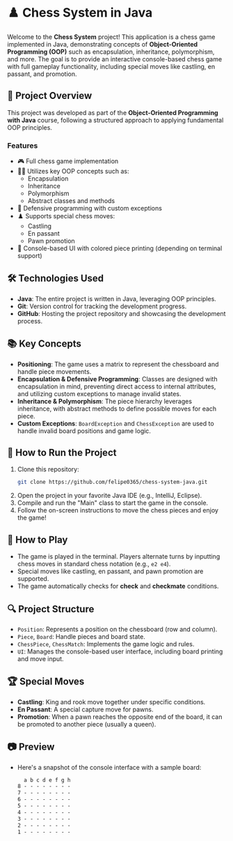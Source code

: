# ♟️ Chess System in Java

Welcome to the **Chess System** project! This application is a chess game implemented in Java, demonstrating concepts of **Object-Oriented Programming (OOP)** such as encapsulation, inheritance, polymorphism, and more. The goal is to provide an interactive console-based chess game with full gameplay functionality, including special moves like castling, en passant, and promotion.

## 🧩 Project Overview

This project was developed as part of the **Object-Oriented Programming with Java** course, following a structured approach to applying fundamental OOP principles.

### Features
- 🎮 Full chess game implementation
- 🧑‍🏫 Utilizes key OOP concepts such as:
  - Encapsulation
  - Inheritance
  - Polymorphism
  - Abstract classes and methods
- 📑 Defensive programming with custom exceptions
- ♟️ Supports special chess moves:
  - Castling
  - En passant
  - Pawn promotion
- 🎨 Console-based UI with colored piece printing (depending on terminal support)

## 🛠️ Technologies Used

- **Java**: The entire project is written in Java, leveraging OOP principles.
- **Git**: Version control for tracking the development progress.
- **GitHub**: Hosting the project repository and showcasing the development process.

## 📚 Key Concepts

- **Positioning**: The game uses a matrix to represent the chessboard and handle piece movements.
- **Encapsulation & Defensive Programming**: Classes are designed with encapsulation in mind, preventing direct access to internal attributes, and utilizing custom exceptions to manage invalid states.
- **Inheritance & Polymorphism**: The piece hierarchy leverages inheritance, with abstract methods to define possible moves for each piece.
- **Custom Exceptions**: `BoardException` and `ChessException` are used to handle invalid board positions and game logic.

## 🚀 How to Run the Project

1. Clone this repository:
   ```bash
   git clone https://github.com/felipe0365/chess-system-java.git
2. Open the project in your favorite Java IDE (e.g., IntelliJ, Eclipse).
3. Compile and run the "Main" class to start the game in the console.
4. Follow the on-screen instructions to move the chess pieces and enjoy the game!

## 📝 How to Play

- The game is played in the terminal. Players alternate turns by inputting chess moves in standard chess notation (e.g., `e2 e4`).
- Special moves like castling, en passant, and pawn promotion are supported.
- The game automatically checks for **check** and **checkmate** conditions.

## 🔍 Project Structure

- `Position`: Represents a position on the chessboard (row and column).
- `Piece`, `Board`: Handle pieces and board state.
- `ChessPiece`, `ChessMatch`: Implements the game logic and rules.
- `UI`: Manages the console-based user interface, including board printing and move input.

## 🏆 Special Moves

- **Castling**: King and rook move together under specific conditions.
- **En Passant**: A special capture move for pawns.
- **Promotion**: When a pawn reaches the opposite end of the board, it can be promoted to another piece (usually a queen).

## 📷 Preview
- Here's a snapshot of the console interface with a sample board:
  ```css
    a b c d e f g h
  8 - - - - - - - - 
  7 - - - - - - - - 
  6 - - - - - - - - 
  5 - - - - - - - - 
  4 - - - - - - - - 
  3 - - - - - - - - 
  2 - - - - - - - - 
  1 - - - - - - - - 

